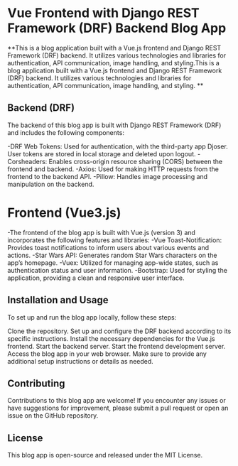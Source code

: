 # Vue Frontend with Django REST Framework (DRF) Backend Blog App
**This is a blog application built with a Vue.js frontend and Django REST Framework (DRF) backend. It utilizes various technologies and libraries for authentication, API communication, image handling, and styling.This is a blog application built with a Vue.js frontend and Django REST Framework (DRF) backend. It utilizes various technologies and libraries for authentication, API communication, image handling, and styling.
**
## Backend (DRF)
The backend of this blog app is built with Django REST Framework (DRF) and includes the following components:

-DRF Web Tokens: Used for authentication, with the third-party app Djoser. User tokens are stored in local storage and deleted upon logout.
-Corsheaders: Enables cross-origin resource sharing (CORS) between the frontend and backend.
-Axios: Used for making HTTP requests from the frontend to the backend API.
-Pillow: Handles image processing and manipulation on the backend.
# Frontend (Vue3.js)

-The frontend of the blog app is built with Vue.js (version 3) and incorporates the following features and libraries:
-Vue Toast-Notification: Provides toast notifications to inform users about various events and actions.
-Star Wars API: Generates random Star Wars characters on the app’s homepage.
-Vuex: Utilized for managing app-wide states, such as authentication status and user information.
-Bootstrap: Used for styling the application, providing a clean and responsive user interface.

## Installation and Usage
To set up and run the blog app locally, follow these steps:

Clone the repository.
Set up and configure the DRF backend according to its specific instructions.
Install the necessary dependencies for the Vue.js frontend.
Start the backend server.
Start the frontend development server.
Access the blog app in your web browser.
Make sure to provide any additional setup instructions or details as needed.

## Contributing
Contributions to this blog app are welcome! If you encounter any issues or have suggestions for improvement, please submit a pull request or open an issue on the GitHub repository.

## License
This blog app is open-source and released under the MIT License.
